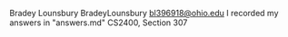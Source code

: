 Bradey Lounsbury
BradeyLounsbury
bl396918@ohio.edu
I recorded my answers in "answers.md"
CS2400, Section 307
